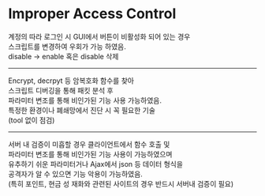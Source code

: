 # Improper Access Control

계정의 따라 로그인 시 GUI에서 버튼이 비활성화 되어 있는 경우  
스크립트를 변경하여 우회가 가능 하였음.  
disable -> enable 혹은 disable 삭제  

----------------------------
Encrypt, decrpyt 등 암복호화 함수를 찾아  
스크립트 디버깅을 통해 패킷 분석 후  
파라미터 변조를 통해 비인가된 기능 사용 가능하였음.  
특정한 환경이나 폐쇄망에서 진단 시 꼭 필요한 기술  
(tool 없이 점검)

--------------------------------
서버 내 검증이 미흡할 경우 클라이언트에서 함수 호출 및  
파라미터 변조를 통해 비인가된 기능 사용이 가능하였으며  
유추하기 쉬운 파라미터거나 Ajax에서 json 등 데이터 형식을  
공격자가 알 수 있으면 기능 악용이 가능하였음.  
(특히 포인트, 현금 성 재화와 관련된 사이트의 경우 반드시 서버내 검증이 필요)  


